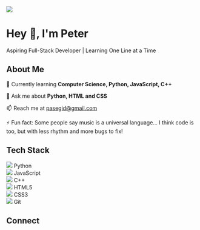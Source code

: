 <!DOCTYPE html>
<html>
<head>
    <script src="https://cdn.tailwindcss.com"></script>
    <link rel="stylesheet" href="https://cdnjs.cloudflare.com/ajax/libs/font-awesome/6.4.0/css/all.min.css">
    <style>
        .tech-icon:hover { transform: scale(1.1); transition: all 0.3s ease; }
        .wave { animation: wave 2s infinite; display: inline-block; }
        @keyframes wave { 0%,100% { transform: rotate(0deg); } 25% { transform: rotate(20deg); } 75% { transform: rotate(-15deg); } }
    </style>
</head>
<body class="bg-gray-900 text-white p-6 max-w-3xl mx-auto">
    <div class="flex items-center mb-8">
        <img src="https://avatars.githubusercontent.com/u/12345678?v=4" class="w-24 h-24 rounded-full border-4 border-blue-500 mr-6">
        <div>
            <h1 class="text-3xl font-bold">Hey <span class="wave">👋</span>, I'm Peter</h1>
            <p class="text-blue-300">Aspiring Full-Stack Developer | Learning One Line at a Time</p>
        </div>
    </div>
    <div class="bg-gray-800 rounded-xl p-6 mb-6">
        <h2 class="text-xl font-bold mb-4 border-b border-blue-500 pb-2">About Me</h2>
        <p class="mb-4">🌱 Currently learning <strong>Computer Science, Python, JavaScript, C++</strong></p>
        <p class="mb-4">💬 Ask me about <strong>Python, HTML and CSS</strong></p>
        <p class="mb-4">📫 Reach me at <a href="mailto:pasegid@gmail.com" class="text-blue-400">pasegid@gmail.com</a></p>
        <p class="text-sm bg-gray-700 p-3 rounded-lg">⚡ Fun fact: Some people say music is a universal language... I think code is too, but with less rhythm and more bugs to fix!</p>
    </div>
    <div class="bg-gray-800 rounded-xl p-6 mb-6">
        <h2 class="text-xl font-bold mb-4 border-b border-blue-500 pb-2">Tech Stack</h2>
        <div class="grid grid-cols-3 gap-4">
            <div class="tech-icon text-center p-3">
                <img src="https://cdn.jsdelivr.net/gh/devicons/devicon/icons/python/python-original.svg" class="w-12 h-12 mx-auto mb-2">
                <span>Python</span>
            </div>
            <div class="tech-icon text-center p-3">
                <img src="https://cdn.jsdelivr.net/gh/devicons/devicon/icons/javascript/javascript-original.svg" class="w-12 h-12 mx-auto mb-2">
                <span>JavaScript</span>
            </div>
            <div class="tech-icon text-center p-3">
                <img src="https://cdn.jsdelivr.net/gh/devicons/devicon/icons/cplusplus/cplusplus-original.svg" class="w-12 h-12 mx-auto mb-2">
                <span>C++</span>
            </div>
            <div class="tech-icon text-center p-3">
                <img src="https://cdn.jsdelivr.net/gh/devicons/devicon/icons/html5/html5-original.svg" class="w-12 h-12 mx-auto mb-2">
                <span>HTML5</span>
            </div>
            <div class="tech-icon text-center p-3">
                <img src="https://cdn.jsdelivr.net/gh/devicons/devicon/icons/css3/css3-original.svg" class="w-12 h-12 mx-auto mb-2">
                <span>CSS3</span>
            </div>
            <div class="tech-icon text-center p-3">
                <img src="https://cdn.jsdelivr.net/gh/devicons/devicon/icons/git/git-original.svg" class="w-12 h-12 mx-auto mb-2">
                <span>Git</span>
            </div>
        </div>
    </div>
    <div class="bg-gray-800 rounded-xl p-6">
        <h2 class="text-xl font-bold mb-4 border-b border-blue-500 pb-2">Connect</h2>
        <div class="flex justify-center space-x-4">
            <a href="#" class="bg-gray-700 hover:bg-blue-600 w-12 h-12 rounded-full flex items-center justify-center transition">
                <i class="fab fa-github text-xl"></i>
            </a>
            <a href="#" class="bg-gray-700 hover:bg-blue-400 w-12 h-12 rounded-full flex items-center justify-center transition">
                <i class="fab fa-twitter text-xl"></i>
            </a>
            <a href="#" class="bg-gray-700 hover:bg-blue-700 w-12 h-12 rounded-full flex items-center justify-center transition">
                <i class="fab fa-linkedin-in text-xl"></i>
            </a>
            <a href="mailto:pasegid@gmail.com" class="bg-gray-700 hover:bg-red-500 w-12 h-12 rounded-full flex items-center justify-center transition">
                <i class="fas fa-envelope text-xl"></i>
            </a>
        </div>
    </div>
</body>
</html>
